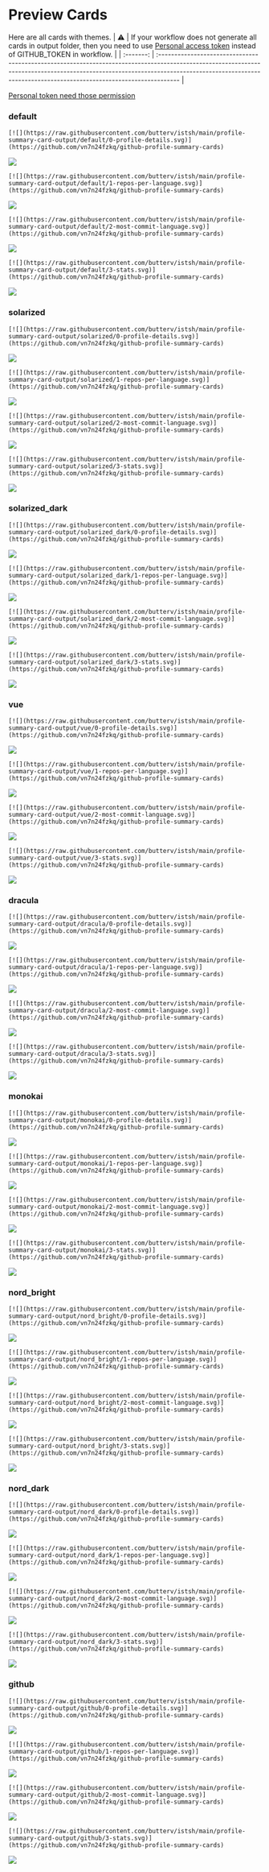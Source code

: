 
# Preview Cards

Here are all cards with themes.
| :warning: | If your workflow does not generate all cards in output folder, then you need to use [Personal access token](https://docs.github.com/en/actions/configuring-and-managing-workflows/creating-and-storing-encrypted-secrets) instead of GITHUB_TOKEN in workflow. |
| :-------: | :------------------------------------------------------------------------------------------------------------------------------------------------------------------------------------------------------------------------------------------------ |

[Personal token need those permission](https://github.com/vn7n24fzkq/github-profile-summary-cards/wiki/Personal-access-token-permissions)


### default


```
[![](https://raw.githubusercontent.com/butterv/istsh/main/profile-summary-card-output/default/0-profile-details.svg)](https://github.com/vn7n24fzkq/github-profile-summary-cards)
```
![](https://raw.githubusercontent.com/butterv/istsh/main/profile-summary-card-output/default/0-profile-details.svg)


```
[![](https://raw.githubusercontent.com/butterv/istsh/main/profile-summary-card-output/default/1-repos-per-language.svg)](https://github.com/vn7n24fzkq/github-profile-summary-cards)
```
![](https://raw.githubusercontent.com/butterv/istsh/main/profile-summary-card-output/default/1-repos-per-language.svg)


```
[![](https://raw.githubusercontent.com/butterv/istsh/main/profile-summary-card-output/default/2-most-commit-language.svg)](https://github.com/vn7n24fzkq/github-profile-summary-cards)
```
![](https://raw.githubusercontent.com/butterv/istsh/main/profile-summary-card-output/default/2-most-commit-language.svg)


```
[![](https://raw.githubusercontent.com/butterv/istsh/main/profile-summary-card-output/default/3-stats.svg)](https://github.com/vn7n24fzkq/github-profile-summary-cards)
```
![](https://raw.githubusercontent.com/butterv/istsh/main/profile-summary-card-output/default/3-stats.svg)


### solarized


```
[![](https://raw.githubusercontent.com/butterv/istsh/main/profile-summary-card-output/solarized/0-profile-details.svg)](https://github.com/vn7n24fzkq/github-profile-summary-cards)
```
![](https://raw.githubusercontent.com/butterv/istsh/main/profile-summary-card-output/solarized/0-profile-details.svg)


```
[![](https://raw.githubusercontent.com/butterv/istsh/main/profile-summary-card-output/solarized/1-repos-per-language.svg)](https://github.com/vn7n24fzkq/github-profile-summary-cards)
```
![](https://raw.githubusercontent.com/butterv/istsh/main/profile-summary-card-output/solarized/1-repos-per-language.svg)


```
[![](https://raw.githubusercontent.com/butterv/istsh/main/profile-summary-card-output/solarized/2-most-commit-language.svg)](https://github.com/vn7n24fzkq/github-profile-summary-cards)
```
![](https://raw.githubusercontent.com/butterv/istsh/main/profile-summary-card-output/solarized/2-most-commit-language.svg)


```
[![](https://raw.githubusercontent.com/butterv/istsh/main/profile-summary-card-output/solarized/3-stats.svg)](https://github.com/vn7n24fzkq/github-profile-summary-cards)
```
![](https://raw.githubusercontent.com/butterv/istsh/main/profile-summary-card-output/solarized/3-stats.svg)


### solarized_dark


```
[![](https://raw.githubusercontent.com/butterv/istsh/main/profile-summary-card-output/solarized_dark/0-profile-details.svg)](https://github.com/vn7n24fzkq/github-profile-summary-cards)
```
![](https://raw.githubusercontent.com/butterv/istsh/main/profile-summary-card-output/solarized_dark/0-profile-details.svg)


```
[![](https://raw.githubusercontent.com/butterv/istsh/main/profile-summary-card-output/solarized_dark/1-repos-per-language.svg)](https://github.com/vn7n24fzkq/github-profile-summary-cards)
```
![](https://raw.githubusercontent.com/butterv/istsh/main/profile-summary-card-output/solarized_dark/1-repos-per-language.svg)


```
[![](https://raw.githubusercontent.com/butterv/istsh/main/profile-summary-card-output/solarized_dark/2-most-commit-language.svg)](https://github.com/vn7n24fzkq/github-profile-summary-cards)
```
![](https://raw.githubusercontent.com/butterv/istsh/main/profile-summary-card-output/solarized_dark/2-most-commit-language.svg)


```
[![](https://raw.githubusercontent.com/butterv/istsh/main/profile-summary-card-output/solarized_dark/3-stats.svg)](https://github.com/vn7n24fzkq/github-profile-summary-cards)
```
![](https://raw.githubusercontent.com/butterv/istsh/main/profile-summary-card-output/solarized_dark/3-stats.svg)


### vue


```
[![](https://raw.githubusercontent.com/butterv/istsh/main/profile-summary-card-output/vue/0-profile-details.svg)](https://github.com/vn7n24fzkq/github-profile-summary-cards)
```
![](https://raw.githubusercontent.com/butterv/istsh/main/profile-summary-card-output/vue/0-profile-details.svg)


```
[![](https://raw.githubusercontent.com/butterv/istsh/main/profile-summary-card-output/vue/1-repos-per-language.svg)](https://github.com/vn7n24fzkq/github-profile-summary-cards)
```
![](https://raw.githubusercontent.com/butterv/istsh/main/profile-summary-card-output/vue/1-repos-per-language.svg)


```
[![](https://raw.githubusercontent.com/butterv/istsh/main/profile-summary-card-output/vue/2-most-commit-language.svg)](https://github.com/vn7n24fzkq/github-profile-summary-cards)
```
![](https://raw.githubusercontent.com/butterv/istsh/main/profile-summary-card-output/vue/2-most-commit-language.svg)


```
[![](https://raw.githubusercontent.com/butterv/istsh/main/profile-summary-card-output/vue/3-stats.svg)](https://github.com/vn7n24fzkq/github-profile-summary-cards)
```
![](https://raw.githubusercontent.com/butterv/istsh/main/profile-summary-card-output/vue/3-stats.svg)


### dracula


```
[![](https://raw.githubusercontent.com/butterv/istsh/main/profile-summary-card-output/dracula/0-profile-details.svg)](https://github.com/vn7n24fzkq/github-profile-summary-cards)
```
![](https://raw.githubusercontent.com/butterv/istsh/main/profile-summary-card-output/dracula/0-profile-details.svg)


```
[![](https://raw.githubusercontent.com/butterv/istsh/main/profile-summary-card-output/dracula/1-repos-per-language.svg)](https://github.com/vn7n24fzkq/github-profile-summary-cards)
```
![](https://raw.githubusercontent.com/butterv/istsh/main/profile-summary-card-output/dracula/1-repos-per-language.svg)


```
[![](https://raw.githubusercontent.com/butterv/istsh/main/profile-summary-card-output/dracula/2-most-commit-language.svg)](https://github.com/vn7n24fzkq/github-profile-summary-cards)
```
![](https://raw.githubusercontent.com/butterv/istsh/main/profile-summary-card-output/dracula/2-most-commit-language.svg)


```
[![](https://raw.githubusercontent.com/butterv/istsh/main/profile-summary-card-output/dracula/3-stats.svg)](https://github.com/vn7n24fzkq/github-profile-summary-cards)
```
![](https://raw.githubusercontent.com/butterv/istsh/main/profile-summary-card-output/dracula/3-stats.svg)


### monokai


```
[![](https://raw.githubusercontent.com/butterv/istsh/main/profile-summary-card-output/monokai/0-profile-details.svg)](https://github.com/vn7n24fzkq/github-profile-summary-cards)
```
![](https://raw.githubusercontent.com/butterv/istsh/main/profile-summary-card-output/monokai/0-profile-details.svg)


```
[![](https://raw.githubusercontent.com/butterv/istsh/main/profile-summary-card-output/monokai/1-repos-per-language.svg)](https://github.com/vn7n24fzkq/github-profile-summary-cards)
```
![](https://raw.githubusercontent.com/butterv/istsh/main/profile-summary-card-output/monokai/1-repos-per-language.svg)


```
[![](https://raw.githubusercontent.com/butterv/istsh/main/profile-summary-card-output/monokai/2-most-commit-language.svg)](https://github.com/vn7n24fzkq/github-profile-summary-cards)
```
![](https://raw.githubusercontent.com/butterv/istsh/main/profile-summary-card-output/monokai/2-most-commit-language.svg)


```
[![](https://raw.githubusercontent.com/butterv/istsh/main/profile-summary-card-output/monokai/3-stats.svg)](https://github.com/vn7n24fzkq/github-profile-summary-cards)
```
![](https://raw.githubusercontent.com/butterv/istsh/main/profile-summary-card-output/monokai/3-stats.svg)


### nord_bright


```
[![](https://raw.githubusercontent.com/butterv/istsh/main/profile-summary-card-output/nord_bright/0-profile-details.svg)](https://github.com/vn7n24fzkq/github-profile-summary-cards)
```
![](https://raw.githubusercontent.com/butterv/istsh/main/profile-summary-card-output/nord_bright/0-profile-details.svg)


```
[![](https://raw.githubusercontent.com/butterv/istsh/main/profile-summary-card-output/nord_bright/1-repos-per-language.svg)](https://github.com/vn7n24fzkq/github-profile-summary-cards)
```
![](https://raw.githubusercontent.com/butterv/istsh/main/profile-summary-card-output/nord_bright/1-repos-per-language.svg)


```
[![](https://raw.githubusercontent.com/butterv/istsh/main/profile-summary-card-output/nord_bright/2-most-commit-language.svg)](https://github.com/vn7n24fzkq/github-profile-summary-cards)
```
![](https://raw.githubusercontent.com/butterv/istsh/main/profile-summary-card-output/nord_bright/2-most-commit-language.svg)


```
[![](https://raw.githubusercontent.com/butterv/istsh/main/profile-summary-card-output/nord_bright/3-stats.svg)](https://github.com/vn7n24fzkq/github-profile-summary-cards)
```
![](https://raw.githubusercontent.com/butterv/istsh/main/profile-summary-card-output/nord_bright/3-stats.svg)


### nord_dark


```
[![](https://raw.githubusercontent.com/butterv/istsh/main/profile-summary-card-output/nord_dark/0-profile-details.svg)](https://github.com/vn7n24fzkq/github-profile-summary-cards)
```
![](https://raw.githubusercontent.com/butterv/istsh/main/profile-summary-card-output/nord_dark/0-profile-details.svg)


```
[![](https://raw.githubusercontent.com/butterv/istsh/main/profile-summary-card-output/nord_dark/1-repos-per-language.svg)](https://github.com/vn7n24fzkq/github-profile-summary-cards)
```
![](https://raw.githubusercontent.com/butterv/istsh/main/profile-summary-card-output/nord_dark/1-repos-per-language.svg)


```
[![](https://raw.githubusercontent.com/butterv/istsh/main/profile-summary-card-output/nord_dark/2-most-commit-language.svg)](https://github.com/vn7n24fzkq/github-profile-summary-cards)
```
![](https://raw.githubusercontent.com/butterv/istsh/main/profile-summary-card-output/nord_dark/2-most-commit-language.svg)


```
[![](https://raw.githubusercontent.com/butterv/istsh/main/profile-summary-card-output/nord_dark/3-stats.svg)](https://github.com/vn7n24fzkq/github-profile-summary-cards)
```
![](https://raw.githubusercontent.com/butterv/istsh/main/profile-summary-card-output/nord_dark/3-stats.svg)


### github


```
[![](https://raw.githubusercontent.com/butterv/istsh/main/profile-summary-card-output/github/0-profile-details.svg)](https://github.com/vn7n24fzkq/github-profile-summary-cards)
```
![](https://raw.githubusercontent.com/butterv/istsh/main/profile-summary-card-output/github/0-profile-details.svg)


```
[![](https://raw.githubusercontent.com/butterv/istsh/main/profile-summary-card-output/github/1-repos-per-language.svg)](https://github.com/vn7n24fzkq/github-profile-summary-cards)
```
![](https://raw.githubusercontent.com/butterv/istsh/main/profile-summary-card-output/github/1-repos-per-language.svg)


```
[![](https://raw.githubusercontent.com/butterv/istsh/main/profile-summary-card-output/github/2-most-commit-language.svg)](https://github.com/vn7n24fzkq/github-profile-summary-cards)
```
![](https://raw.githubusercontent.com/butterv/istsh/main/profile-summary-card-output/github/2-most-commit-language.svg)


```
[![](https://raw.githubusercontent.com/butterv/istsh/main/profile-summary-card-output/github/3-stats.svg)](https://github.com/vn7n24fzkq/github-profile-summary-cards)
```
![](https://raw.githubusercontent.com/butterv/istsh/main/profile-summary-card-output/github/3-stats.svg)

